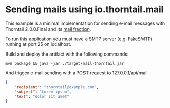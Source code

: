 # Sending mails using io.thorntail.mail

This example is a minimal implementation for sending e-mail messages with Thorntail 2.0.0.Final and its [mail fraction](http://docs.wildfly-swarm.io/2.0.0.Final/#_mail).


To run this application you must have a SMTP server (e.g. [FakeSMTP](https://github.com/Nilhcem/FakeSMTP)) running at port 25 on localhost.

Build and deploy the artifact with the following commands:

```
mvn package && java -jar ./target/mail-thorntail.jar
```

And trigger e-mail sending with a POST request to 127.0.0.1/api/mail

```json
{
	"recipient": "thorntail@example.com",
	"subject": "Lorem ipsum",
	"text": "dolor sit amet"
}
```